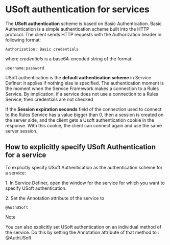 # USoft authentication for services

The **USoft authentication** scheme is based on Basic Authentication. Basic Authentication is a simple authentication scheme built into the HTTP protocol. The client sends HTTP requests with the Authorization header in following format:

```
Authorization: Basic credentials
```

where *credentials* is a base64-encoded string of the format:

```
username:password
```

USoft authentication is the **default authentication scheme** in Service Definer: it applies if nothing else is specified. The authentication moment is the moment when the Service Framework makes a connection to a Rules Service. By implication, if a service does not use a connection to a Rules Service, then credentials are not checked

If the **Session expiration seconds** field of the connection used to connect to the Rules Service has a value bigger than 0, then a session is created on the server side, and the client gets a Usoft authentication cookie in the response. With this cookie, the client can connect again and use the same server session.

## How to explicitly specify USoft Authentication for a service

To explicitly specify USoft Authentication as the authentication scheme for a service:

1. In Service Definer, open the window for the service for which you want to specify USoft authentication.

2. Set the Annotation attribute of the service to

```
@AuthUSoft
```

> [!NOTE]
> You can also explicitly set USoft authentication on an individual method of the service. Do this by setting the Annotation attribute of that method to :
> @AuthUSoft